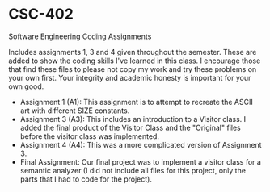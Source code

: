 # CSC-402
Software Engineering Coding Assignments

Includes assignments 1, 3 and 4 given throughout the semester. These are added to show the coding skills I've learned in this class. I encourage those that find these files to please not copy my work and try these problems on your own first. Your integrity and academic honesty is important for your own good.

- Assignment 1 (A1): This assignment is to attempt to recreate the ASCII art with different SIZE constants.
- Assignment 3 (A3): This includes an introduction to a Visitor class. I added the final product of the Visitor Class and the "Original" files before the visitor class was implemented.
- Assignment 4 (A4): This was a more complicated version of Assignment 3.
- Final Assignment: Our final project was to implement a visitor class for a semantic analyzer (I did not include all files for this project, only the parts that I had to code for the project).
